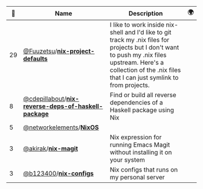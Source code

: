 |:star2: | Name | Description | 🌍|
|---|---|---|---|
|29|[@Fuuzetsu](https://github.com/Fuuzetsu)/[**nix-project-defaults**](https://github.com/Fuuzetsu/nix-project-defaults)|I like to work inside nix-shell and I'd like to git track my .nix files for projects but I don't want to push my .nix files upstream. Here's a collection of the .nix files that I can just symlink to from projects.||
|8|[@cdepillabout](https://github.com/cdepillabout)/[**nix-reverse-deps-of-haskell-package**](https://github.com/cdepillabout/nix-reverse-deps-of-haskell-package)|Find or build all reverse dependencies of a Haskell package using Nix||
|5|[@networkelements](https://github.com/networkelements)/[**NixOS**](https://github.com/networkelements/NixOS)|||
|3|[@akirak](https://github.com/akirak)/[**nix-magit**](https://github.com/akirak/nix-magit)|Nix expression for running Emacs Magit without installing it on your system||
|3|[@b123400](https://github.com/b123400)/[**nix-configs**](https://github.com/b123400/nix-configs)|Nix configs that runs on my personal server||

